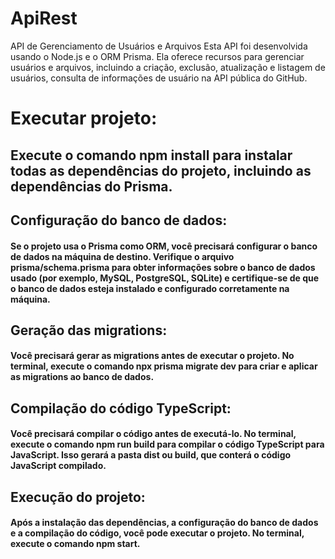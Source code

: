 # ApiRest
API de Gerenciamento de Usuários e Arquivos Esta API foi desenvolvida usando o Node.js e o ORM Prisma. Ela oferece recursos para gerenciar usuários e arquivos, incluindo a criação, exclusão, atualização e listagem de usuários, consulta de informações de usuário na API pública do GitHub.

#  Executar projeto:

## Execute o comando npm install para instalar todas as dependências do projeto, incluindo as dependências do Prisma.<br>

## Configuração do banco de dados:<br><h4> Se o projeto usa o Prisma como ORM, você precisará configurar o banco de dados na máquina de destino. Verifique o arquivo prisma/schema.prisma para obter informações sobre o banco de dados usado (por exemplo, MySQL, PostgreSQL, SQLite) e certifique-se de que o banco de dados esteja instalado e configurado corretamente na máquina.<br></h4>

## Geração das migrations:<br><h4> Você precisará gerar as migrations antes de executar o projeto. No terminal, execute o comando <b>npx prisma migrate dev</b> para criar e aplicar as migrations ao banco de dados.</h4>

## Compilação do código TypeScript:<br> <h4>Você precisará compilar o código antes de executá-lo. No terminal, execute o comando <b>npm run build</b> para compilar o código TypeScript para JavaScript. Isso gerará a pasta dist ou build, que conterá o código JavaScript compilado.</h4>

## Execução do projeto:<br> <h4>Após a instalação das dependências, a configuração do banco de dados e a compilação do código, você pode executar o projeto. No terminal, execute o comando <b>npm start</b>.</h4>


